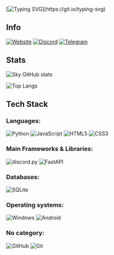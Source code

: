 [![Typing SVG](https://readme-typing-svg.demolab.com?font=Fira+Code&pause=1000&color=FFA500&width=435&lines=Hi%2C+I'm+Sky!;Welcome+to+my+GitHub!)](https://git.io/typing-svg)

## Info
[![Website](https://img.shields.io/badge/Website-Visit-blue?style=for-the-badge&logo=google-chrome)](https://skyline-ax.github.io/skY/)
[![Discord](https://img.shields.io/badge/-Discord-5865F2?style=for-the-badge&logo=discord&logoColor=white)](https://discord.gg/ТВОЯ_ССЫЛКА)
[![Telegram](https://img.shields.io/badge/-Telegram-26A5E4?style=for-the-badge&logo=telegram&logoColor=white)](https://t.me/ТВОЙ_ЮЗЕРНЕЙМ)




## Stats
![Sky GitHub stats](https://github-readme-stats.vercel.app/api?username=SKyLine-ax&show_icons=true&theme=gruvbox)


![Top Langs](https://github-readme-stats.vercel.app/api/top-langs/?username=SKyLine-ax&layout=compact&theme=gruvbox)

## Tech Stack

### Languages:
![Python](https://img.shields.io/badge/python-3670A0?style=for-the-badge&amp;logo=python&amp;logoColor=ffdd54)
![JavaScript](https://img.shields.io/badge/-JavaScript-F7DF1E?style=for-the-badge&logo=javascript&logoColor=black)
![HTML5](https://img.shields.io/badge/-HTML5-E34F26?style=for-the-badge&logo=html5&logoColor=white)
![CSS3](https://img.shields.io/badge/-CSS3-1572B6?style=for-the-badge&logo=css3&logoColor=white)

### Main Frameworks & Libraries:
![discord.py](https://custom-icon-badges.demolab.com/badge/Discord.py-323330?style=for-the-badge&amp;logo=discord-py&amp;logoColor=white)
![FastAPI](https://img.shields.io/badge/-FastAPI-009688?style=for-the-badge&logo=fastapi&logoColor=white)

### Databases:
![SQLite](https://img.shields.io/badge/-SQLite-003B57?style=for-the-badge&logo=sqlite&logoColor=white)

### Operating systems:
![Windows](https://custom-icon-badges.demolab.com/badge/Windows-bfe0f5?logo=windows&amp;logoColor=white&amp;style=for-the-badge)
![Android](https://img.shields.io/badge/Android-3A8533?logo=android&logoColor=white&style=for-the-badge)

### No category:
![GitHub](https://img.shields.io/badge/-GitHub-181717?style=for-the-badge&logo=github&logoColor=white)
![Git](https://img.shields.io/badge/-Git-F05032?style=for-the-badge&logo=git&logoColor=white)

